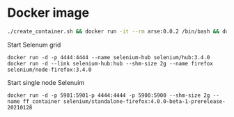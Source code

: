 # Docker image

```bash
./create_container.sh && docker run -it --rm arse:0.0.2 /bin/bash && docker image prune -f
```

Start Selenum grid

```
docker run -d -p 4444:4444 --name selenium-hub selenium/hub:3.4.0
docker run -d --link selenium-hub:hub --shm-size 2g --name firefox selenium/node-firefox:3.4.0
```

Start single node Selenuim
```
docker run -d -p 5901:5901-p 4444:4444 -p 5900:5900 --shm-size 2g --name ff_container selenium/standalone-firefox:4.0.0-beta-1-prerelease-20210128
```

